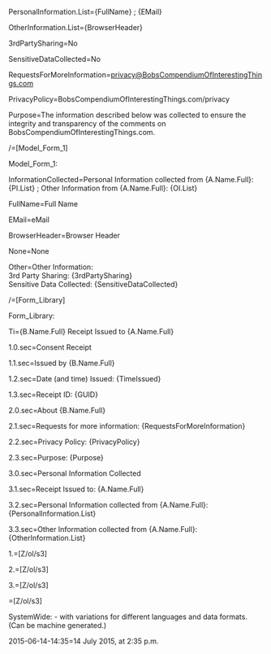PersonalInformation.List={FullName} ; {EMail}

OtherInformation.List={BrowserHeader}

3rdPartySharing=No

SensitiveDataCollected=No

RequestsForMoreInformation=privacy@BobsCompendiumOfInterestingThings.com

PrivacyPolicy=BobsCompendiumOfInterestingThings.com/privacy

Purpose=The information described below was collected to ensure the integrity and transparency of the comments on BobsCompendiumOfInterestingThings.com.

/=[Model_Form_1]



Model_Form_1:

InformationCollected=Personal Information collected from {A.Name.Full}: {PI.List} ;  Other Information from {A.Name.Full}: {OI.List} 

FullName=Full Name

EMail=eMail

BrowserHeader=Browser Header

None=None
 
Other=Other Information:<br>3rd Party Sharing: {3rdPartySharing}<br>Sensitive Data Collected: {SensitiveDataCollected}

/=[Form_Library]


Form_Library:

Ti={B.Name.Full} Receipt Issued to {A.Name.Full}

1.0.sec=Consent Receipt

1.1.sec=Issued by {B.Name.Full}

1.2.sec=Date (and time) Issued: {TimeIssued}

1.3.sec=Receipt ID: {GUID}
 
2.0.sec=About {B.Name.Full}

2.1.sec=Requests for more information: {RequestsForMoreInformation}

2.2.sec=Privacy Policy: {PrivacyPolicy}

2.3.sec=Purpose: {Purpose}

3.0.sec=Personal Information Collected

3.1.sec=Receipt Issued to: {A.Name.Full}

3.2.sec=Personal Information collected from {A.Name.Full}:<br>{PersonalInformation.List}

3.3.sec=Other Information collected from {A.Name.Full}:<br> {OtherInformation.List}

1.=[Z/ol/s3]

2.=[Z/ol/s3]

3.=[Z/ol/s3]

=[Z/ol/s3]


SystemWide: - with variations for different languages and data formats. (Can be machine generated.)

2015-06-14-14:35=14 July 2015, at 2:35 p.m.